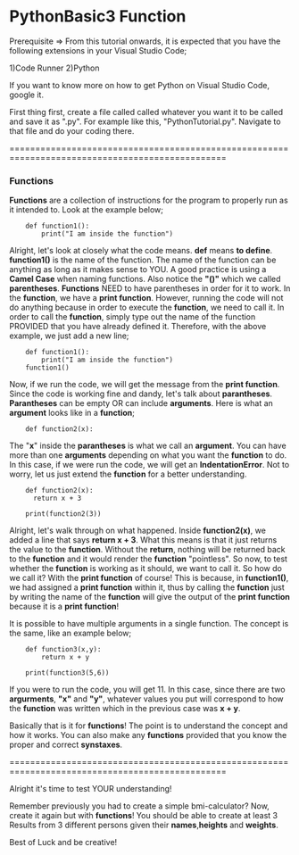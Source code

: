 # PythonBasic3 Function

Prerequisite => From this tutorial onwards, it is expected that you have the following extensions in your Visual Studio Code;

1)Code Runner 2)Python

If you want to know more on how to get Python on Visual Studio Code, google it.

First thing first, create a file called called whatever you want it to be called and save it as ".py". For example like this, "PythonTutorial.py". Navigate to that file and do your coding there.

================================================================================================

<h3>Functions</h3>

<strong>Functions</strong> are a collection of instructions for the program to properly run as it intended to. Look at the example below;

        def function1():
            print("I am inside the function")

Alright, let's look at closely what the code means. <strong>def</strong> means <strong>to define</strong>. <strong>function1()</strong> is the name of the function. The name of the function can be anything as long as it makes sense to YOU. A good practice is using a <strong>Camel Case</strong> when naming functions. Also notice the <strong>"()"</strong> which we called <strong>parentheses</strong>. <strong>Functions</strong> NEED to have parentheses in order for it to work. In the <strong>function</strong>, we have a <strong>print function</strong>. However, running the code will not do anything because in order to execute the <strong>function</strong>, we need to call it. In order to call the <strong>function</strong>, simply type out the name of the function PROVIDED that you have already defined it. Therefore, with the above example, we just add a new line;

        def function1():
            print("I am inside the function")
        function1()

Now, if we run the code, we will get the message from the <strong>print function</strong>. Since the code is working fine and dandy, let's talk about <strong>parantheses</strong>. <strong>Parantheses</strong> can be empty OR can include <strong>arguments</strong>. Here is what an <strong>argument</strong> looks like in a <strong>function</strong>;

        def function2(x):

The "<strong>x</strong>" inside the <strong>parantheses</strong> is what we call an <strong>argument</strong>. You can have more than one <strong>arguments</strong> depending on what you want the <strong>function</strong> to do. In this case, if we were run the code, we will get an <strong>IndentationError</strong>. Not to worry, let us just extend the <strong>function</strong> for a better understanding.

        def function2(x):
          return x + 3

        print(function2(3))

Alright, let's walk through on what happened. Inside <strong>function2(x)</strong>, we added a line that says <strong>return x + 3</strong>. What this means is that it just returns the value to the <strong>function</strong>. Without the <strong>return</strong>, nothing will be returned back to the <strong>function</strong> and it would render the <strong>function</strong> "pointless". So now, to test whether the <strong>function</strong> is working as it should, we want to call it. So how do we call it? With the <strong>print function</strong> of course! This is because, in <strong>function1()</strong>, we had assigned a <strong>print function</strong> within it, thus by calling the <strong>function</strong> just by writing the name of the <strong>function</strong> will give the output of the <strong>print function</strong> because it is a <strong>print function</strong>!

It is possible to have multiple arguments in a single function. The concept is the same, like an example below;

        def function3(x,y):
            return x + y
        
        print(function3(5,6))

If you were to run the code, you will get 11. In this case, since there are two <strong>argurments</strong>, <strong>"x"</strong> and <strong>"y"</strong>, whatever values you put will correspond to how the <strong>function</strong> was written which in the previous case was <strong>x + y</strong>.

Basically that is it for <strong>functions</strong>! The point is to understand the concept and how it works. You can also make any <strong>functions</strong> provided that you know the proper and correct <strong>synstaxes</strong>.

================================================================================================

Alright it's time to test YOUR understanding!

Remember previously you had to create a simple bmi-calculator? Now, create it again but with <strong>functions</strong>! You should be able to create at least 3 Results from 3 different persons given their <strong>names</strong>,<strong>heights</strong> and <strong>weights</strong>.

Best of Luck and be creative!
